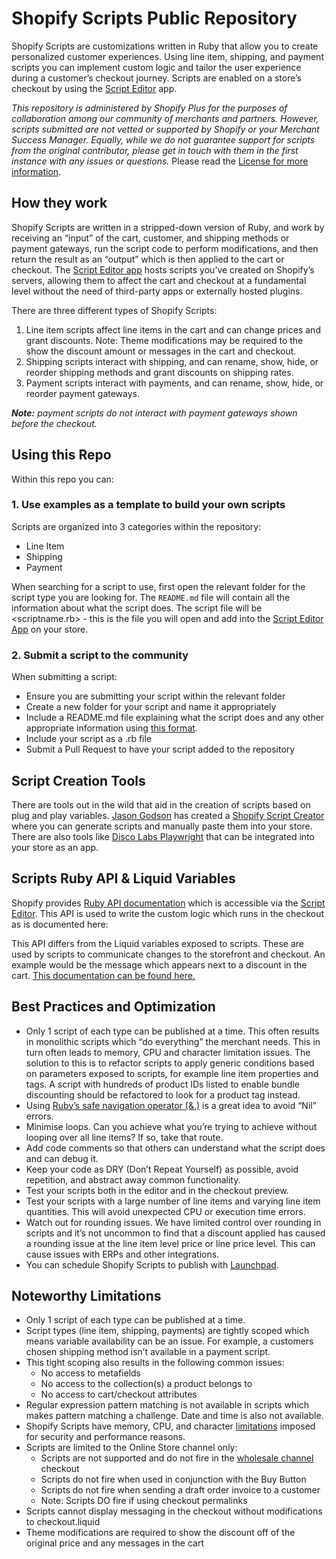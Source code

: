 # Shopify Scripts Public Repository

Shopify Scripts are customizations written in Ruby that allow you to create personalized customer experiences. Using line item, shipping, and payment scripts you can implement custom logic and tailor the user experience during a customer’s checkout journey. Scripts are enabled on a store’s checkout by using the [Script Editor](https://help.shopify.com/manual/apps/apps-by-shopify/script-editor) app.

_This repository is administered by Shopify Plus for the purposes of collaboration among our community of merchants and partners. However, scripts submitted are not vetted or supported by Shopify or your Merchant Success Manager. Equally, while we do not guarantee support for scripts from the original contributor, please get in touch with them in the first instance with any issues or questions._ Please read the [License for more information](https://github.com/Shopify/shopify-scripts/blob/master/LICENSE.md).

## How they work
Shopify Scripts are written in a stripped-down version of Ruby, and work by receiving an “input” of the cart, customer, and shipping methods or payment gateways, run the script code to perform modifications, and then return the result as an “output” which is then applied to the cart or checkout. The [Script Editor app](https://help.shopify.com/manual/apps/apps-by-shopify/script-editor) hosts scripts you’ve created on Shopify’s servers, allowing them to affect the cart and checkout at a fundamental level without the need of third-party apps or externally hosted plugins.

There are three different types of Shopify Scripts:

1. Line item scripts affect line items in the cart and can change prices and grant discounts. Note: Theme modifications may be required to the show the discount amount or messages in the cart and checkout.
2. Shipping scripts interact with shipping, and can rename, show, hide, or reorder shipping methods and grant discounts on shipping rates.
3. Payment scripts interact with payments, and can rename, show, hide, or reorder payment gateways.

_**Note:** payment scripts do not interact with payment gateways shown before the checkout._

## Using this Repo
Within this repo you can:

### 1. Use examples as a template to build your own scripts
Scripts are organized into 3 categories within the repository:
- Line Item
- Shipping
- Payment

When searching for a script to use, first open the relevant folder for the script type you are looking for. The `README.md` file will contain all the information about what the script does. The script file will be <scriptname.rb> - this is the file you will open and add into the [Script Editor App](https://help.shopify.com/manual/apps/apps-by-shopify/script-editor) on your store.

### 2. Submit a script to the community
When submitting a script:
- Ensure you are submitting your script within the relevant folder
- Create a new folder for your script and name it appropriately
- Include a README.md file explaining what the script does and any other appropriate information using [this format](https://github.com/Shopify/shopify-scripts/blob/master/CONTRIBUTING.md).
- Include your script as a <scriptname>.rb file
- Submit a Pull Request to have your script added to the repository

## Script Creation Tools
There are tools out in the wild that aid in the creation of scripts based on plug and play variables. [Jason Godson](https://github.com/jgodson) has created a [Shopify Script Creator](https://jgodson.github.io/shopify-script-creator/) where you can generate scripts and manually paste them into your store. There are also tools like [Disco Labs Playwright](https://playwright.discolabs.com/) that can be integrated into your store as an app.

## Scripts Ruby API & Liquid Variables
Shopify provides [Ruby API documentation](https://help.shopify.com/api/tutorials/shopify-scripts) which is accessible via the [Script Editor](https://help.shopify.com/manual/apps/apps-by-shopify/script-editor). This API is used to write the custom logic which runs in the checkout as is documented here: 

This API differs from the Liquid variables exposed to scripts. These are used by scripts to communicate changes to the storefront and checkout. An example would be the message which appears next to a discount in the cart. [This documentation can be found here.](https://help.shopify.com/manual/apps/apps-by-shopify/script-editor/liquid)

## Best Practices and Optimization
- Only 1 script of each type can be published at a time. This often results in monolithic scripts which “do everything” the merchant needs. This in turn often leads to memory, CPU and character limitation issues. The solution to this is to refactor scripts to apply generic conditions based on parameters exposed to scripts, for example line item properties and tags. A script with hundreds of product IDs listed to enable bundle discounting should be refactored to look for a product tag instead.
- Using [Ruby’s safe navigation operator (&.)](http://mitrev.net/ruby/2015/11/13/the-operator-in-ruby/) is a great idea to avoid “Nil” errors. 
- Minimise loops. Can you achieve what you’re trying to achieve without looping over all line items? If so, take that route.
- Add code comments so that others can understand what the script does and can debug it. 
- Keep your code as DRY (Don’t Repeat Yourself) as possible, avoid repetition, and abstract away common functionality.
- Test your scripts both in the editor and in the checkout preview.
- Test your scripts with a large number of line items and varying line item quantities. This will avoid unexpected CPU or execution time errors.
- Watch out for rounding issues. We have limited control over rounding in scripts and it’s not uncommon to find that a discount applied has caused a rounding issue at the line item level price or line price level. This can cause issues with ERPs and other integrations.
- You can schedule Shopify Scripts to publish with [Launchpad](https://apps.shopify.com/launchpad).

## Noteworthy Limitations
- Only 1 script of each type can be published at a time. 
- Script types (line item, shipping, payments) are tightly scoped which means variable availability can be an issue. For example, a customers chosen shipping method isn’t available in a payment script.
- This tight scoping also results in the following common issues:  
   - No access to metafields  
   - No access to the collection(s) a product belongs to  
   - No access to cart/checkout attributes
- Regular expression pattern matching is not available in scripts which makes pattern matching a challenge. Date and time is also not available.
- Shopify Scripts have memory, CPU, and character [limitations](https://help.shopify.com/manual/apps/apps-by-shopify/script-editor/limitations) imposed for security and performance reasons. 
- Scripts are limited to the Online Store channel only:  
   - Scripts are not supported and do not fire in the [wholesale channel](https://help.shopify.com/manual/sell-online/wholesale) checkout  
   - Scripts do not fire when used in conjunction with the Buy Button  
   - Scripts do not fire when sending a draft order invoice to a customer  
   - Note: Scripts DO fire if using checkout permalinks
- Scripts cannot display messaging in the checkout without modifications to checkout.liquid
- Theme modifications are required to show the discount off of the original price and any messages in the cart
